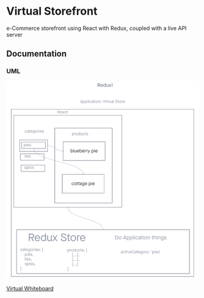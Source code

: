 # Virtual Storefront

e-Commerce storefront using React with Redux, coupled with a live API server

## Documentation

### UML
![Virtual Storefront](./images/virtual_storefront_UML.png "Virtual Storefront")

[Virtual Whiteboard](https://projects.invisionapp.com/freehand/document/jLBOQqZE5)
